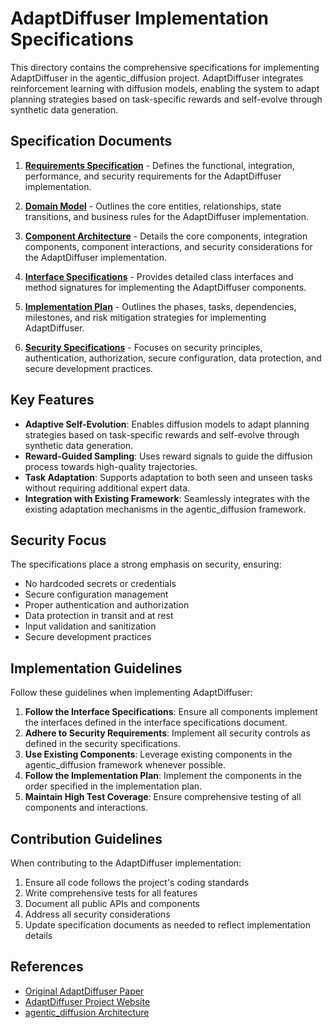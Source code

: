 # AdaptDiffuser Implementation Specifications

This directory contains the comprehensive specifications for implementing AdaptDiffuser in the agentic_diffusion project. AdaptDiffuser integrates reinforcement learning with diffusion models, enabling the system to adapt planning strategies based on task-specific rewards and self-evolve through synthetic data generation.

## Specification Documents

1. [**Requirements Specification**](01_requirements.md) - Defines the functional, integration, performance, and security requirements for the AdaptDiffuser implementation.

2. [**Domain Model**](02_domain_model.md) - Outlines the core entities, relationships, state transitions, and business rules for the AdaptDiffuser implementation.

3. [**Component Architecture**](03_component_architecture.md) - Details the core components, integration components, component interactions, and security considerations for the AdaptDiffuser implementation.

4. [**Interface Specifications**](04_interface_specifications.md) - Provides detailed class interfaces and method signatures for implementing the AdaptDiffuser components.

5. [**Implementation Plan**](05_implementation_plan.md) - Outlines the phases, tasks, dependencies, milestones, and risk mitigation strategies for implementing AdaptDiffuser.

6. [**Security Specifications**](06_security_specifications.md) - Focuses on security principles, authentication, authorization, secure configuration, data protection, and secure development practices.

## Key Features

- **Adaptive Self-Evolution**: Enables diffusion models to adapt planning strategies based on task-specific rewards and self-evolve through synthetic data generation.
- **Reward-Guided Sampling**: Uses reward signals to guide the diffusion process towards high-quality trajectories.
- **Task Adaptation**: Supports adaptation to both seen and unseen tasks without requiring additional expert data.
- **Integration with Existing Framework**: Seamlessly integrates with the existing adaptation mechanisms in the agentic_diffusion framework.

## Security Focus

The specifications place a strong emphasis on security, ensuring:
- No hardcoded secrets or credentials
- Secure configuration management
- Proper authentication and authorization
- Data protection in transit and at rest
- Input validation and sanitization
- Secure development practices

## Implementation Guidelines

Follow these guidelines when implementing AdaptDiffuser:

1. **Follow the Interface Specifications**: Ensure all components implement the interfaces defined in the interface specifications document.
2. **Adhere to Security Requirements**: Implement all security controls as defined in the security specifications.
3. **Use Existing Components**: Leverage existing components in the agentic_diffusion framework whenever possible.
4. **Follow the Implementation Plan**: Implement the components in the order specified in the implementation plan.
5. **Maintain High Test Coverage**: Ensure comprehensive testing of all components and interactions.

## Contribution Guidelines

When contributing to the AdaptDiffuser implementation:

1. Ensure all code follows the project's coding standards
2. Write comprehensive tests for all features
3. Document all public APIs and components
4. Address all security considerations
5. Update specification documents as needed to reflect implementation details

## References

- [Original AdaptDiffuser Paper](https://proceedings.mlr.press/v202/liang23e/liang23e.pdf)
- [AdaptDiffuser Project Website](https://adaptdiffuser.github.io/)
- [agentic_diffusion Architecture](../architecture.md)